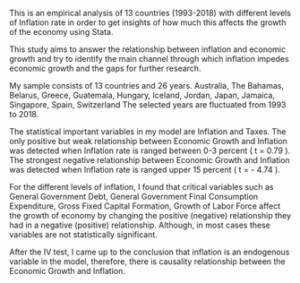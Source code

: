 This is an empirical analysis of 13 countries (1993-2018) with different levels of Inflation rate 
in order to get insights of how much this affects the growth of the economy using Stata.

This study aims to answer the relationship between inflation and economic growth 
and try to identify the main channel through which inflation impedes economic growth and the gaps for further research.

My sample consists of 13 countries and 26 years. 
Australia, The Bahamas, Belarus, Greece, Guatemala, Hungary,  Iceland, Jordan, Japan, Jamaica, Singapore, Spain, Switzerland 
The selected years are fluctuated from 1993 to 2018.

The statistical important variables in my model are Inflation and Taxes.
The only positive but weak relationship between Economic Growth and Inflation was detected when Inflation rate is ranged between 0-3 percent ( t = 0.79 ).
The strongest negative relationship between Economic Growth and Inflation was detected when Inflation rate is ranged upper 15 percent   ( t = - 4.74 ).

For the different levels of inflation, I found that critical variables such as 
General Government Debt, General Government Final Consumption Expenditure, Gross Fixed Capital Formation, Growth of Labor Force 
affect the growth of economy by changing the positive (negative) relationship they had in a negative (positive) relationship. 
Αlthough, in most cases these variables are not statistically significant.

After the IV test, I came up to the conclusion that inflation is an endogenous variable in the model, therefore, 
there is causality relationship between the Economic Growth and Inflation.
